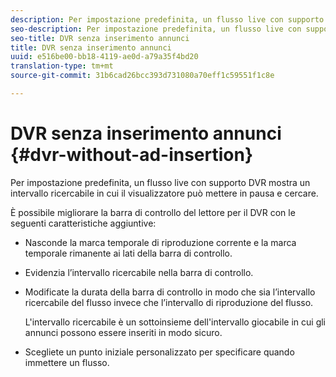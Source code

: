 ```yaml
---
description: Per impostazione predefinita, un flusso live con supporto DVR mostra un intervallo ricercabile in cui il visualizzatore può mettere in pausa e cercare.
seo-description: Per impostazione predefinita, un flusso live con supporto DVR mostra un intervallo ricercabile in cui il visualizzatore può mettere in pausa e cercare.
seo-title: DVR senza inserimento annunci
title: DVR senza inserimento annunci
uuid: e516be00-bb18-4119-ae0d-a79a35f4bd20
translation-type: tm+mt
source-git-commit: 31b6cad26bcc393d731080a70eff1c59551f1c8e

---
```



# DVR senza inserimento annunci {#dvr-without-ad-insertion}

Per impostazione predefinita, un flusso live con supporto DVR mostra un intervallo ricercabile in cui il visualizzatore può mettere in pausa e cercare.

È possibile migliorare la barra di controllo del lettore per il DVR con le seguenti caratteristiche aggiuntive:

* Nasconde la marca temporale di riproduzione corrente e la marca temporale rimanente ai lati della barra di controllo.
* Evidenzia l’intervallo ricercabile nella barra di controllo.
* Modificate la durata della barra di controllo in modo che sia l’intervallo ricercabile del flusso invece che l’intervallo di riproduzione del flusso.

   L&#39;intervallo ricercabile è un sottoinsieme dell&#39;intervallo giocabile in cui gli annunci possono essere inseriti in modo sicuro.
* Scegliete un punto iniziale personalizzato per specificare quando immettere un flusso.